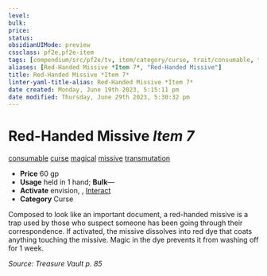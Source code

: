 ```yaml
---
level:
bulk:
price:
status:
obsidianUIMode: preview
cssclass: pf2e,pf2e-item
tags: [compendium/src/pf2e/tv, item/category/curse, trait/consumable, trait/curse, trait/magical, trait/missive, trait/transmutation]
aliases: [Red-Handed Missive *Item 7*, "Red-Handed Missive"]
title: Red-Handed Missive *Item 7*
linter-yaml-title-alias: Red-Handed Missive *Item 7*
date created: Monday, June 19th 2023, 5:15:11 pm
date modified: Thursday, June 29th 2023, 5:30:32 pm
---
```


# Red-Handed Missive *Item 7*

[consumable](rules/traits/consumable.md) [curse](rules/traits/curse.md) [magical](rules/traits/magical.md) [missive](rules/traits/missive-tv.md) [transmutation](rules/traits/transmutation.md)  

- **Price** 60 gp
- **Usage** held in 1 hand; **Bulk**—
- **Activate** envision, , [Interact](rules/actions/interact.md)
- **Category** Curse

Composed to look like an important document, a red-handed missive is a trap used by those who suspect someone has been going through their correspondence. If activated, the missive dissolves into red dye that coats anything touching the missive. Magic in the dye prevents it from washing off for 1 week.

*Source: Treasure Vault p. 85*
